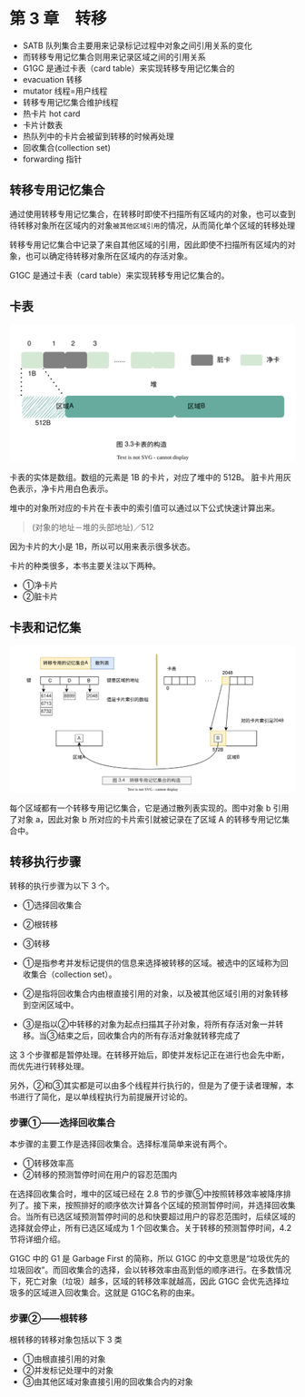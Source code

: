# 第 3 章　转移

- SATB 队列集合主要用来记录标记过程中对象之间引用关系的变化
- 而转移专用记忆集合则用来记录区域之间的引用关系
- G1GC 是通过卡表（card table）来实现转移专用记忆集合的
- evacuation 转移
- mutator 线程=用户线程
- 转移专用记忆集合维护线程
- 热卡片 hot card
- 卡片计数表
- 热队列中的卡片会被留到转移的时候再处理
- 回收集合(collection set)
- forwarding 指针

## 转移专用记忆集合

通过使用转移专用记忆集合，在转移时即使不扫描所有区域内的对象，也可以查到待转移对象所在区域内的对象`被其他区域引用`的情况，从而简化单个区域的转移处理

转移专用记忆集合中记录了来自其他区域的引用，因此即使不扫描所有区域内的对象，也可以确定待转移对象所在区域内的存活对象。

G1GC 是通过卡表（card table）来实现转移专用记忆集合的。

## 卡表

![card-table.drawio.svg](./images/card-table.drawio.svg)


卡表的实体是数组。数组的元素是 1B 的卡片，对应了堆中的 512B。
脏卡片用灰色表示，净卡片用白色表示。

堆中的对象所对应的卡片在卡表中的索引值可以通过以下公式快速计算出来。

> (对象的地址－堆的头部地址)／512

因为卡片的大小是 1B，所以可以用来表示很多状态。

卡片的种类很多，本书主要关注以下两种。

- ①净卡片
- ②脏卡片

## 卡表和记忆集

![mset-card-table.drawio.svg](./images/mset-card-table.drawio.svg)

每个区域都有一个转移专用记忆集合，它是通过散列表实现的。图中对象 b 引用了对象 a，因此对象 b 所对应的卡片索引就被记录在了区域 A 的转移专用记忆集合中。

## 转移执行步骤

转移的执行步骤为以下 3 个。

- ①选择回收集合
- ②根转移
- ③转移

- ①是指参考并发标记提供的信息来选择被转移的区域。被选中的区域称为回收集合（collection set）。
- ②是指将回收集合内由根直接引用的对象，以及被其他区域引用的对象转移到空闲区域中。
- ③是指以②中转移的对象为起点扫描其子孙对象，将所有存活对象一并转移。当③结束之后，回收集合内的所有存活对象就转移完成了

这 3 个步骤都是暂停处理。在转移开始后，即使并发标记正在进行也会先中断，而优先进行转移处理。

另外，②和③其实都是可以由多个线程并行执行的，但是为了便于读者理解，本书进行了简化，是以单线程执行为前提展开讨论的。


### 步骤①——选择回收集合

本步骤的主要工作是选择回收集合。选择标准简单来说有两个。
- ①转移效率高
- ②转移的预测暂停时间在用户的容忍范围内

在选择回收集合时，堆中的区域已经在 2.8 节的步骤⑤中按照转移效率被降序排列了。接下来，按照排好的顺序依次计算各个区域的预测暂停时间，并选择回收集合。当所有已选区域预测暂停时间的总和快要超过用户的容忍范围时，后续区域的选择就会停止，所有已选区域成为 1 个回收集合。关于转移的预测暂停时间，4.2 节将详细介绍。

G1GC 中的 G1 是 Garbage First 的简称，所以 G1GC 的中文意思是“垃圾优先的垃圾回收”。而回收集合的选择，会以转移效率由高到低的顺序进行。在多数情况下，死亡对象（垃圾）越多，区域的转移效率就越高，因此 G1GC 会优先选择垃圾多的区域进入回收集合。这就是 G1GC名称的由来。


### 步骤②——根转移

根转移的转移对象包括以下 3 类

- ①由根直接引用的对象
- ②并发标记处理中的对象
- ③由其他区域对象直接引用的回收集合内的对象


### 